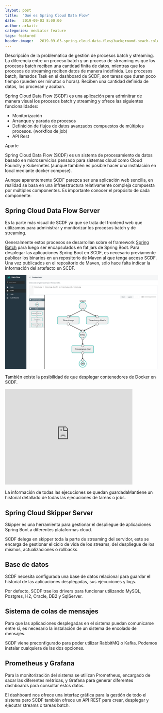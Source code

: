 ```yaml
---
layout: post
title:  "Qué es Spring Cloud Data Flow"
date:   2019-09-03 8:00:00
author: arkaitz
categories: mediator feature
tags: featured
header-image:	2019-09-03-spring-cloud-data-flow/background-beach-color.jpg
---
```


Descripción de la problemática de gestión de procesos batch y streaming. La diferencia entre un proceso batch y un proceso de streaming es que los procesos batch reciben una cantidad finita de datos, mientras que los procesos de streaming reciben datos de manera indefinida. Los procesos batch, llamados Task en el dashboard de SCDF, son tareas que duran poco tiempo (pueden ser minutos o horas). Reciben una cantidad definida de datos, los procesan y acaban.

Spring Cloud Data Flow (SCDF) es una aplicación para adminitrar de manera visual los procesos batch y streaming y ofrece las siguientes funcionalidades:
- Monitorización
- Arranque y parada de procesos
- Definición de flujos de datos avanzados compuestos de múltiples procesos. (workflos de job)
- API Rest

Aparte 

Spring Cloud Data Flow (SCDF) es un sistema de procesamiento de datos basado en microservicios pensado para sistemas cloud como Cloud Foundry y Kubernetes (aunque también es posible hacer una instalación en local mediante docker compose).

Aunque aparentemente SCDF parezca ser una aplicación web sencilla, en realidad se basa en una infraestructura relativamente compleja compuesta por múltiples componentes. Es importante conocer el propósito de cada componente:

## Spring Cloud Data Flow Server

Es la parte más visual de SCDF ya que se trata del frontend web que utilizamos para administrar y monitorizar los procesos batch y de streaming. 

Generalmente estos procesos se desarrollan sobre el framework [Spring Batch](https://spring.io/projects/spring-batch) para luego ser encapsulados en fat jars de Spring Boot. Para desplegar las aplicaciones Spring Boot en SCDF, es necesario  previamente publicar los binarios en un repositorio de Maven al que tenga acceso SCDF. Una vez publicados en el repositorio de Maven, sólo hace falta indicar la información del artefacto en SCDF. 

![dar-de-alta-artefacto-maven](/assets/images/2019-09-03-spring-cloud-data-flow/create-stream.png)

También existe la posibilidad de que desplegar contenedores de Docker en SCDF. 

<iframe width="420" height="315" src="http://www.youtube.com/embed/MgQyI-oDWD8" frameborder="0" allowfullscreen></iframe>

La información de todas las ejecuciones se quedan guardadaMantiene un historial detallado de todas las ejecuciones de tareas o jobs.

## Spring Cloud Skipper Server
Skipper es una herramienta para gestionar el despliegue de aplicaciones Spring Boot a diferentes plataformas cloud.

SCDF delega en skipper toda la parte de streaming del servidor, este se encarga de gestionar el ciclo de vida de los streams, del despliegue de los mismos, actualizaciones o rollbacks.

## Base de datos
SCDF necesita configurada una base de datos relacional para guardar el historial de las aplicaciones desplegadas, sus ejecuciones y logs.

Por defecto, SCDF trae los drivers para funcionar utilizando MySQL, Postgres, H2, Oracle, DB2 y SqlServer.

## Sistema de colas de mensajes
Para que las aplicaciones desplegadas en el sistema puedan comunicarse entre sí, es necesario la instalación de un sistema de encolado de mensajes.

SCDF viene preconfigurado para poder utilizar RabbitMQ o Kafka. Podemos instalar cualquiera de las dos opciones.

## Prometheus y Grafana
Para la monitorización del sistema se utilizan Prometheus, encargado de sacar las diferentes métricas, y Grafana para generar diferentes dashboards para consultar estos datos.

El dashboard nos ofrece una interfaz gráfica para la gestión de todo el sistema pero SCDF también ofrece un API REST para crear, desplegar y ejecutar streams o tareas batch.